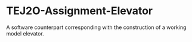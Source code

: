 # TEJ2O-Assignment-Elevator
A software counterpart corresponding with the construction of a working model elevator.

